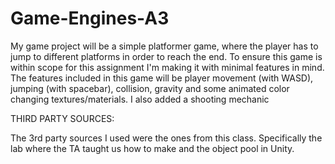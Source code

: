 # Game-Engines-A3

My game project will be a simple platformer game, where the player has to jump to different platforms in order to reach the end. To ensure this game is within scope for this assignment I'm making it with minimal features in mind. The features included in this game will be player movement (with WASD), jumping (with spacebar), collision, gravity and some animated color changing textures/materials.
I also added a shooting mechanic


THIRD PARTY SOURCES:

The 3rd party sources I used were the ones from this class. Specifically the lab where the TA taught us how to make and the object pool in Unity.
